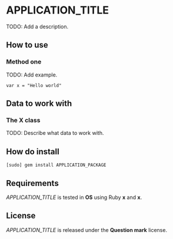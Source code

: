# APPLICATION_TITLE

TODO: Add a description.

## How to use

### Method one

TODO: Add example.
    
    var x = "Hello world"
    
## Data to work with

### The X class

TODO: Describe what data to work with.

## How do install

    [sudo] gem install APPLICATION_PACKAGE

## Requirements

*APPLICATION_TITLE* is tested in **OS** using Ruby **x** and **x**.

## License

*APPLICATION_TITLE* is released under the **Question mark** license.